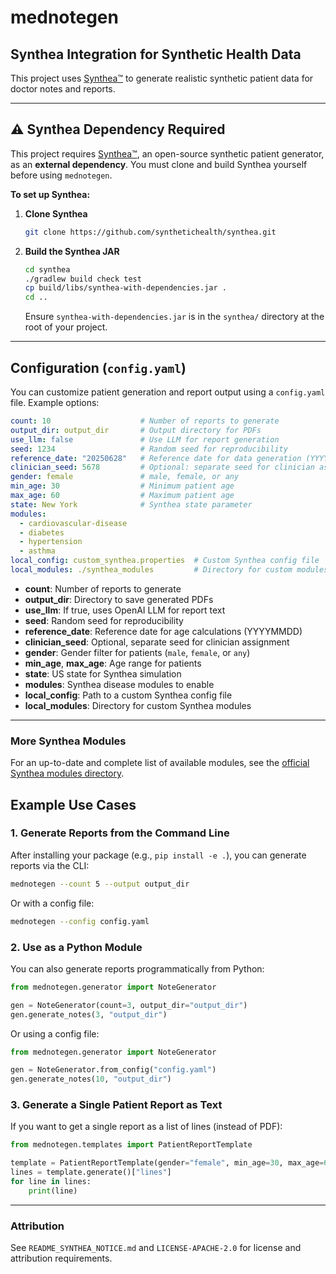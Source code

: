 # mednotegen

## Synthea Integration for Synthetic Health Data

This project uses [Synthea™](https://github.com/synthetichealth/synthea) to generate realistic synthetic patient data for doctor notes and reports.

---

## ⚠️ Synthea Dependency Required

This project requires [Synthea™](https://github.com/synthetichealth/synthea), an open-source synthetic patient generator, as an **external dependency**. You must clone and build Synthea yourself before using `mednotegen`.

**To set up Synthea:**

1. **Clone Synthea**
   ```sh
   git clone https://github.com/synthetichealth/synthea.git
   ```
2. **Build the Synthea JAR**
   ```sh
   cd synthea
   ./gradlew build check test
   cp build/libs/synthea-with-dependencies.jar .
   cd ..
   ```
   Ensure `synthea-with-dependencies.jar` is in the `synthea/` directory at the root of your project.

---




## Configuration (`config.yaml`)

You can customize patient generation and report output using a `config.yaml` file. Example options:

```yaml
count: 10                    # Number of reports to generate
output_dir: output_dir       # Output directory for PDFs
use_llm: false               # Use LLM for report generation
seed: 1234                   # Random seed for reproducibility
reference_date: "20250628"   # Reference date for data generation (YYYYMMDD)
clinician_seed: 5678         # Optional: separate seed for clinician assignment
gender: female               # male, female, or any
min_age: 30                  # Minimum patient age
max_age: 60                  # Maximum patient age
state: New York              # Synthea state parameter
modules:
  - cardiovascular-disease
  - diabetes      
  - hypertension
  - asthma          
local_config: custom_synthea.properties  # Custom Synthea config file
local_modules: ./synthea_modules         # Directory for custom modules
```

- **count**: Number of reports to generate
- **output_dir**: Directory to save generated PDFs
- **use_llm**: If true, uses OpenAI LLM for report text
- **seed**: Random seed for reproducibility
- **reference_date**: Reference date for age calculations (YYYYMMDD)
- **clinician_seed**: Optional, separate seed for clinician assignment
- **gender**: Gender filter for patients (`male`, `female`, or `any`)
- **min_age**, **max_age**: Age range for patients
- **state**: US state for Synthea simulation
- **modules**: Synthea disease modules to enable
- **local_config**: Path to a custom Synthea config file
- **local_modules**: Directory for custom Synthea modules

---

### More Synthea Modules
For an up-to-date and complete list of available modules, see the [official Synthea modules directory](https://github.com/synthetichealth/synthea/tree/master/src/main/resources/modules).

## Example Use Cases

### 1. Generate Reports from the Command Line

After installing your package (e.g., `pip install -e .`), you can generate reports via the CLI:

```sh
mednotegen --count 5 --output output_dir
```
Or with a config file:
```sh
mednotegen --config config.yaml
```

### 2. Use as a Python Module

You can also generate reports programmatically from Python:

```python
from mednotegen.generator import NoteGenerator

gen = NoteGenerator(count=3, output_dir="output_dir")
gen.generate_notes(3, "output_dir")
```
Or using a config file:
```python
from mednotegen.generator import NoteGenerator

gen = NoteGenerator.from_config("config.yaml")
gen.generate_notes(10, "output_dir")
```

### 3. Generate a Single Patient Report as Text

If you want to get a single report as a list of lines (instead of PDF):

```python
from mednotegen.templates import PatientReportTemplate

template = PatientReportTemplate(gender="female", min_age=30, max_age=60)
lines = template.generate()["lines"]
for line in lines:
    print(line)
```


---


### Attribution

See `README_SYNTHEA_NOTICE.md` and `LICENSE-APACHE-2.0` for license and attribution requirements.
